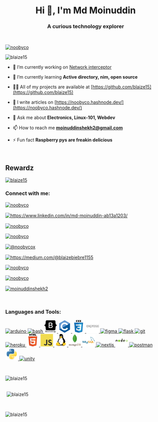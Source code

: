 <h1 align="center">Hi 👋, I'm Md Moinuddin</h1>
<h3 align="center">A curious technology explorer</h3>

<br>

<p align="left"> <a href="https://twitter.com/noobyco" target="blank"><img src="https://img.shields.io/twitter/follow/noobyco?logo=twitter&style=for-the-badge" alt="noobyco" /></a> </p>

<p align="left"> <img src="https://komarev.com/ghpvc/?username=blaize15&label=Profile%20views&color=0e75b6&style=flat" alt="blaize15" /> </p>



- 🔭 I’m currently working on [Network interceptor](https://github.com/Blaize15/network-interceptor)

- 🌱 I’m currently learning **Active directory, nim, open source**

- 👨‍💻 All of my projects are available at [https://github.com/blaize15](https://github.com/blaize15)

- 📝 I write articles on [https://noobyco.hashnode.dev/](https://noobyco.hashnode.dev/)

- 💬 Ask me about **Electronics, Linux-101, Webdev**

- 📫 How to reach me **moinuddinshekh2@gmail.com**

- ⚡ Fun fact **Raspberry pys are freakin delicious**

<br>

## Rewardz

<p align="left"> <a href="https://github.com/ryo-ma/github-profile-trophy"><img src="https://github-profile-trophy.vercel.app/?username=blaize15" alt="blaize15" /></a> </p>


<h3 align="left">Connect with me:</h3>
<p align="left">
  
  

  <a href="https://twitter.com/noobyco" target="blank"><img align="center" src="https://raw.githubusercontent.com/rahuldkjain/github-profile-readme-generator/master/src/images/icons/Social/twitter.svg" alt="noobyco" height="30" width="40" /></a>

  <a href="https://www.linkedin.com/in/md-moinuddin-ab13a1203/" target="blank"><img align="center" src="https://raw.githubusercontent.com/rahuldkjain/github-profile-readme-generator/master/src/images/icons/Social/linked-in-alt.svg" alt="https://www.linkedin.com/in/md-moinuddin-ab13a1203/" height="30" width="40" /></a>

<a href="https://youtube.com/@noobyco1630" target="blank"><img align="center" src="https://raw.githubusercontent.com/rahuldkjain/github-profile-readme-generator/master/src/images/icons/Social/youtube.svg" alt="noobyco" height="30" width="40" /></a>

  <a href="https://instagram.com/noobyco" target="blank"><img align="center" src="https://raw.githubusercontent.com/rahuldkjain/github-profile-readme-generator/master/src/images/icons/Social/instagram.svg" alt="noobyco" height="30" width="40" /></a>


  
<a href="https://hashnode.com/@noobycox" target="blank"><img align="center" src="https://raw.githubusercontent.com/rahuldkjain/github-profile-readme-generator/master/src/images/icons/Social/hashnode.svg" alt="@noobycox" height="30" width="40" /></a>

  <a href="https://medium.com/@blaizebiebre1155" target="blank"><img align="center" src="https://raw.githubusercontent.com/rahuldkjain/github-profile-readme-generator/master/src/images/icons/Social/medium.svg" alt="https://medium.com/@blaizebiebre1155" height="30" width="40" /></a>
  
  <a href="https://dev.to/noobyco" target="blank"><img align="center" src="https://raw.githubusercontent.com/rahuldkjain/github-profile-readme-generator/master/src/images/icons/Social/devto.svg" alt="noobyco" height="30" width="40" /></a>
  


  <a href="https://stackoverflow.com/users/16242569/noobyco" target="blank"><img align="center" src="https://raw.githubusercontent.com/rahuldkjain/github-profile-readme-generator/master/src/images/icons/Social/stack-overflow.svg" alt="noobyco" height="30" width="40" /></a>


  <a href="https://www.leetcode.com/moinuddinshekh2" target="blank"><img align="center" src="https://raw.githubusercontent.com/rahuldkjain/github-profile-readme-generator/master/src/images/icons/Social/leet-code.svg" alt="moinuddinshekh2" height="30" width="40" /></a>

</p>

<br>

<h3 align="left">Languages and Tools:</h3>
<p align="left"> <a href="https://www.arduino.cc/" target="_blank" rel="noreferrer"> <img src="https://cdn.worldvectorlogo.com/logos/arduino-1.svg" alt="arduino" width="40" height="40"/> </a> <a href="https://www.gnu.org/software/bash/" target="_blank" rel="noreferrer"> <img src="https://www.vectorlogo.zone/logos/gnu_bash/gnu_bash-icon.svg" alt="bash" width="40" height="40"/> </a> <a href="https://getbootstrap.com" target="_blank" rel="noreferrer"> <img src="https://raw.githubusercontent.com/devicons/devicon/master/icons/bootstrap/bootstrap-plain-wordmark.svg" alt="bootstrap" width="40" height="40"/> </a> <a href="https://www.cprogramming.com/" target="_blank" rel="noreferrer"> <img src="https://raw.githubusercontent.com/devicons/devicon/master/icons/c/c-original.svg" alt="c" width="40" height="40"/> </a> <a href="https://www.w3schools.com/css/" target="_blank" rel="noreferrer"> <img src="https://raw.githubusercontent.com/devicons/devicon/master/icons/css3/css3-original-wordmark.svg" alt="css3" width="40" height="40"/> </a> <a href="https://expressjs.com" target="_blank" rel="noreferrer"> <img src="https://raw.githubusercontent.com/devicons/devicon/master/icons/express/express-original-wordmark.svg" alt="express" width="40" height="40"/> </a> <a href="https://www.figma.com/" target="_blank" rel="noreferrer"> <img src="https://www.vectorlogo.zone/logos/figma/figma-icon.svg" alt="figma" width="40" height="40"/> </a> <a href="https://flask.palletsprojects.com/" target="_blank" rel="noreferrer"> <img src="https://www.vectorlogo.zone/logos/pocoo_flask/pocoo_flask-icon.svg" alt="flask" width="40" height="40"/> </a> <a href="https://git-scm.com/" target="_blank" rel="noreferrer"> <img src="https://www.vectorlogo.zone/logos/git-scm/git-scm-icon.svg" alt="git" width="40" height="40"/> </a> <a href="https://heroku.com" target="_blank" rel="noreferrer"> <img src="https://www.vectorlogo.zone/logos/heroku/heroku-icon.svg" alt="heroku" width="40" height="40"/> </a> <a href="https://www.w3.org/html/" target="_blank" rel="noreferrer"> <img src="https://raw.githubusercontent.com/devicons/devicon/master/icons/html5/html5-original-wordmark.svg" alt="html5" width="40" height="40"/> </a> <a href="https://developer.mozilla.org/en-US/docs/Web/JavaScript" target="_blank" rel="noreferrer"> <img src="https://raw.githubusercontent.com/devicons/devicon/master/icons/javascript/javascript-original.svg" alt="javascript" width="40" height="40"/> </a> <a href="https://www.linux.org/" target="_blank" rel="noreferrer"> <img src="https://raw.githubusercontent.com/devicons/devicon/master/icons/linux/linux-original.svg" alt="linux" width="40" height="40"/> </a> <a href="https://www.mongodb.com/" target="_blank" rel="noreferrer"> <img src="https://raw.githubusercontent.com/devicons/devicon/master/icons/mongodb/mongodb-original-wordmark.svg" alt="mongodb" width="40" height="40"/> </a> <a href="https://www.mysql.com/" target="_blank" rel="noreferrer"> <img src="https://raw.githubusercontent.com/devicons/devicon/master/icons/mysql/mysql-original-wordmark.svg" alt="mysql" width="40" height="40"/> </a> <a href="https://nextjs.org/" target="_blank" rel="noreferrer"> <img src="https://cdn.worldvectorlogo.com/logos/nextjs-2.svg" alt="nextjs" width="40" height="40"/> </a> <a href="https://nodejs.org" target="_blank" rel="noreferrer"> <img src="https://raw.githubusercontent.com/devicons/devicon/master/icons/nodejs/nodejs-original-wordmark.svg" alt="nodejs" width="40" height="40"/> </a> <a href="https://postman.com" target="_blank" rel="noreferrer"> <img src="https://www.vectorlogo.zone/logos/getpostman/getpostman-icon.svg" alt="postman" width="40" height="40"/> </a> <a href="https://www.python.org" target="_blank" rel="noreferrer"> <img src="https://raw.githubusercontent.com/devicons/devicon/master/icons/python/python-original.svg" alt="python" width="40" height="40"/> </a> <a href="https://unity.com/" target="_blank" rel="noreferrer"> <img src="https://www.vectorlogo.zone/logos/unity3d/unity3d-icon.svg" alt="unity" width="40" height="40"/> </a> </p>

<br>

<p><img align="left" src="https://github-readme-stats.vercel.app/api/top-langs?username=blaize15&show_icons=true&locale=en&layout=compact" alt="blaize15" /></p>

<br>
<br>


<p>&nbsp;<img align="center" src="https://github-readme-stats.vercel.app/api?username=blaize15&show_icons=true&locale=en" alt="blaize15" /></p>

<br>


<p><img align="center" src="https://github-readme-streak-stats.herokuapp.com/?user=blaize15&" alt="blaize15" /></p>
